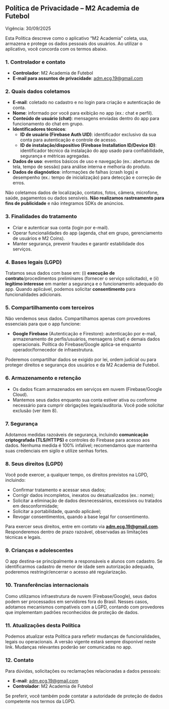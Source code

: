 ## Política de Privacidade – M2 Academia de Futebol

Vigência: 30/09/2025

Esta Política descreve como o aplicativo “M2 Academia” coleta, usa, armazena e protege os dados pessoais dos usuários. Ao utilizar o aplicativo, você concorda com os termos abaixo.

### 1. Controlador e contato
- **Controlador**: M2 Academia de Futebol
- **E-mail para assuntos de privacidade**: adm.ecg.19@gmail.com

### 2. Quais dados coletamos
- **E-mail**: coletado no cadastro e no login para criação e autenticação de conta.
- **Nome**: informado por você para exibição no app (ex.: chat e perfil).
- **Conteúdo de usuário (chat)**: mensagens enviadas dentro do app para funcionamento do chat em grupo.
- **Identificadores técnicos**:
  - **ID de usuário (Firebase Auth UID)**: identificador exclusivo da sua conta para autenticação e controle de acesso.
  - **ID de instalação/dispositivo (Firebase Installation ID/Device ID)**: identificador técnico da instalação do app usado para confiabilidade, segurança e métricas agregadas.
- **Dados de uso**: eventos básicos de uso e navegação (ex.: aberturas de tela, tempo de sessão) para análise interna e melhoria do produto.
- **Dados de diagnóstico**: informações de falhas (crash logs) e desempenho (ex.: tempo de inicialização) para detecção e correção de erros.

Não coletamos dados de localização, contatos, fotos, câmera, microfone, saúde, pagamentos ou dados sensíveis. **Não realizamos rastreamento para fins de publicidade** e não integramos SDKs de anúncios.

### 3. Finalidades do tratamento
- Criar e autenticar sua conta (login por e-mail).
- Operar funcionalidades do app (agenda, chat em grupo, gerenciamento de usuários e M2 Coins).
- Manter segurança, prevenir fraudes e garantir estabilidade dos serviços.

### 4. Bases legais (LGPD)
Tratamos seus dados com base em: (i) **execução de contrato**/procedimentos preliminares (fornecer o serviço solicitado), e (ii) **legítimo interesse** em manter a segurança e o funcionamento adequado do app. Quando aplicável, podemos solicitar **consentimento** para funcionalidades adicionais.

### 5. Compartilhamento com terceiros
Não vendemos seus dados. Compartilhamos apenas com provedores essenciais para que o app funcione:
- **Google Firebase** (Autenticação e Firestore): autenticação por e-mail, armazenamento de perfis/usuários, mensagens (chat) e demais dados operacionais. Política do Firebase/Google aplica-se enquanto operador/fornecedor de infraestrutura.

Poderemos compartilhar dados se exigido por lei, ordem judicial ou para proteger direitos e segurança dos usuários e da M2 Academia de Futebol.

### 6. Armazenamento e retenção
- Os dados ficam armazenados em serviços em nuvem (Firebase/Google Cloud).
- Mantemos seus dados enquanto sua conta estiver ativa ou conforme necessário para cumprir obrigações legais/auditoria. Você pode solicitar exclusão (ver item 8).

### 7. Segurança
Adotamos medidas razoáveis de segurança, incluindo **comunicação criptografada (TLS/HTTPS)** e controles do Firebase para acesso aos dados. Nenhuma medida é 100% infalível; recomendamos que mantenha suas credenciais em sigilo e utilize senhas fortes.

### 8. Seus direitos (LGPD)
Você pode exercer, a qualquer tempo, os direitos previstos na LGPD, incluindo:
- Confirmar tratamento e acessar seus dados;
- Corrigir dados incompletos, inexatos ou desatualizados (ex.: nome);
- Solicitar a eliminação de dados desnecessários, excessivos ou tratados em desconformidade;
- Solicitar a portabilidade, quando aplicável;
- Revogar consentimentos, quando a base legal for consentimento.

Para exercer seus direitos, entre em contato via **adm.ecg.19@gmail.com**. Responderemos dentro de prazo razoável, observadas as limitações técnicas e legais.

### 9. Crianças e adolescentes
O app destina-se principalmente a responsáveis e alunos com cadastro. Se identificarmos cadastro de menor de idade sem autorização adequada, poderemos restringir/encerrar o acesso até regularização.

### 10. Transferências internacionais
Como utilizamos infraestrutura de nuvem (Firebase/Google), seus dados podem ser processados em servidores fora do Brasil. Nesses casos, adotamos mecanismos compatíveis com a LGPD, contando com provedores que implementam padrões reconhecidos de proteção de dados.

### 11. Atualizações desta Política
Podemos atualizar esta Política para refletir mudanças de funcionalidades, legais ou operacionais. A versão vigente estará sempre disponível neste link. Mudanças relevantes poderão ser comunicadas no app.

### 12. Contato
Para dúvidas, solicitações ou reclamações relacionadas a dados pessoais:
- **E-mail**: adm.ecg.19@gmail.com
- **Controlador**: M2 Academia de Futebol

Se preferir, você também pode contatar a autoridade de proteção de dados competente nos termos da LGPD.


